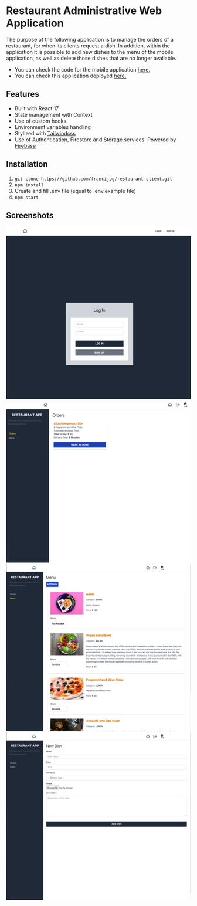 # Restaurant Administrative Web Application

The purpose of the following application is to manage the orders of a restaurant, for when its clients request a dish. In addition, within the application it is possible to add new dishes to the menu of the mobile application, as well as delete those dishes that are no longer available.

- You can check the code for the mobile application [here.](https://github.com/francijpg/rn-restaurant-app)
- You can check this application deployed [here.](https://restaurant-admin-web.netlify.app/)

## Features

- Built with React 17
- State management with Context
- Use of custom hooks
- Environment variables handling
- Stylized with [Tailwindcss](https://tailwindcss.com/)
- Use of Authentication, Firestore and Storage services. Powered by [Firebase](https://firebase.google.com/)

## Installation

1. `git clone https://github.com/francijpg/restaurant-client.git`
2. `npm install`
3. Create and fill .env file (equal to .env.example file)
4. `npm start`

## Screenshots

![DEMO](https://github.com/francijpg/restaurant-client/blob/master/src/assets/images/ss-1-login.png)
![DEMO](https://github.com/francijpg/restaurant-client/blob/master/src/assets/images/ss-2-orders.png)
![DEMO](https://github.com/francijpg/restaurant-client/blob/master/src/assets/images/ss-3-dishes.png)
![DEMO](https://github.com/francijpg/restaurant-client/blob/master/src/assets/images/ss-4-create-dish.png)
